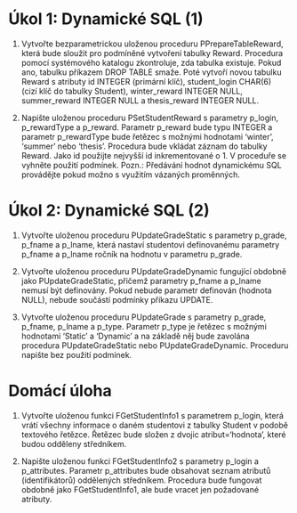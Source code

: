 # Úkol 1: Dynamické SQL (1)

1. Vytvořte bezparametrickou uloženou proceduru PPrepareTableReward,
která bude sloužit pro podmíněné vytvoření tabulky Reward. Procedura
pomocí systémového katalogu zkontroluje, zda tabulka existuje. Pokud
ano, tabulku příkazem DROP TABLE smaže. Poté vytvoří novou tabulku
Reward s atributy id INTEGER (primární klíč), student_login CHAR(6)
(cizí klíč do tabulky Student), winter_reward INTEGER NULL,
summer_reward INTEGER NULL a thesis_reward INTEGER NULL.

2. Napište uloženou proceduru PSetStudentReward s parametry p_login,
p_rewardType a p_reward. Parametr p_reward bude typu INTEGER
a parametr p_rewardType bude řetězec s možnými hodnotami ‘winter’,
‘summer’ nebo ‘thesis’. Procedura bude vkládat záznam do tabulky
Reward. Jako id použijte nejvyšší id inkrementované o 1. V proceduře se
vyhněte použití podmínek.
Pozn.: Předávání hodnot dynamickému SQL provádějte pokud možno s využitím
vázaných proměnných.

# Úkol 2: Dynamické SQL (2)

1. Vytvořte uloženou proceduru PUpdateGradeStatic s parametry
p_grade, p_fname a p_lname, která nastaví studentovi
definovanému parametry p_fname a p_lname ročník na hodnotu
v parametru p_grade.

2. Vytvořte uloženou proceduru PUpdateGradeDynamic fungující
obdobně jako PUpdateGradeStatic, přičemž parametry p_fname
a p_lname nemusí být definovány. Pokud nebude parametr definován
(hodnota NULL), nebude součástí podmínky příkazu UPDATE.

3. Vytvořte uloženou proceduru PUpdateGrade s parametry p_grade,
p_fname, p_lname a p_type. Parametr p_type je řetězec s
možnými hodnotami ‘Static’ a ‘Dynamic’ a na základě něj bude
zavolána procedura PUpdateGradeStatic nebo
PUpdateGradeDynamic. Proceduru napište bez použití podmínek.

# Domácí úloha
1. Vytvořte uloženou funkci FGetStudentInfo1 s parametrem
p_login, která vrátí všechny informace o daném studentovi
z tabulky Student v podobě textového řetězce. Řetězec bude složen
z dvojic atribut=‘hodnota’, které budou odděleny středníkem.

2. Napište uloženou funkci FGetStudentInfo2 s parametry p_login
a p_attributes. Parametr p_attributes bude obsahovat seznam
atributů (identifikátorů) oddělených středníkem. Procedura bude
fungovat obdobně jako FGetStudentInfo1, ale bude vracet jen
požadované atributy.
